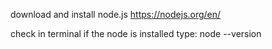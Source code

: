download and install node.js
https://nodejs.org/en/

check in terminal if the node is installed
type: node --version